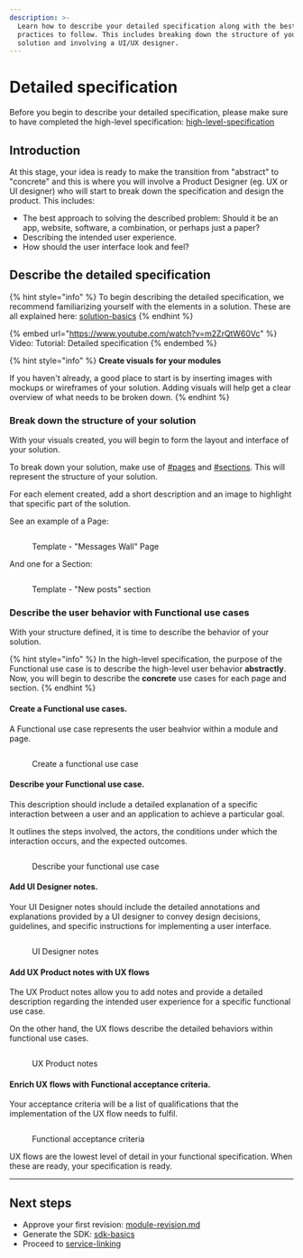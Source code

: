 ```yaml
---
description: >-
  Learn how to describe your detailed specification along with the best
  practices to follow. This includes breaking down the structure of your
  solution and involving a UI/UX designer.
---
```


# Detailed specification

Before you begin to describe your detailed specification, please make sure to have completed the high-level specification: [high-level-specification](high-level-specification/ "mention")

## Introduction

At this stage, your idea is ready to make the transition from "abstract" to "concrete" and this is where you will involve a Product Designer (eg. UX or UI designer) who will start to break down the specification and design the product. This includes:

* The best approach to solving the described problem: Should it be an app, website, software, a combination, or perhaps just a paper?
* Describing the intended user experience.
* How should the user interface look and feel?



## Describe the detailed specification

{% hint style="info" %}
To begin describing the detailed specification, we recommend familiarizing yourself with the elements in a solution. These are all explained here: [solution-basics](solution-basics/ "mention")
{% endhint %}

{% embed url="https://www.youtube.com/watch?v=m2ZrQtW60Vc" %}
Video: Tutorial: Detailed specification
{% endembed %}

{% hint style="info" %}
**Create visuals for your modules**

If you haven't already, a good place to start is by inserting images with mockups or wireframes of your solution. Adding visuals will help get a clear overview of what needs to be broken down.
{% endhint %}



### Break down the structure of your solution

With your visuals created, you will begin to form the layout and interface of your solution.&#x20;

To break down your solution, make use of [#pages](solution-basics/#pages "mention") and [#sections](solution-basics/#sections "mention"). This will represent the structure of your solution.

For each element created, add a short description and an image to highlight that specific part of the solution.

See an example of a Page:

<figure><img src="../../.gitbook/assets/CleanShot 2024-07-03 at 08.50.09@2x.png" alt=""><figcaption><p>Template - "Messages Wall" Page</p></figcaption></figure>

And one for a Section:

<figure><img src="../../.gitbook/assets/CleanShot 2024-07-03 at 08.51.11@2x.png" alt=""><figcaption><p>Template - "New posts" section</p></figcaption></figure>



### Describe the user behavior with Functional use cases

With your structure defined, it is time to describe the behavior of your solution.

{% hint style="info" %}
In the high-level specification, the purpose of the Functional use case is to describe the high-level user behavior **abstractly**. Now, you will begin to describe the **concrete** use cases for each page and section.&#x20;
{% endhint %}

#### Create a Functional use cases.

A Functional use case represents the user beahvior within a module and page.

<figure><img src="../../.gitbook/assets/CleanShot 2024-07-02 at 14.25.33@2x.png" alt=""><figcaption><p>Create a functional use case</p></figcaption></figure>

#### Describe your Functional use case.&#x20;

This description should include a detailed explanation of a specific interaction between a user and an application to achieve a particular goal.&#x20;

It outlines the steps involved, the actors, the conditions under which the interaction occurs, and the expected outcomes.&#x20;

<figure><img src="../../.gitbook/assets/CleanShot 2024-07-02 at 14.28.46@2x.png" alt=""><figcaption><p>Describe your functional use case</p></figcaption></figure>

#### Add UI Designer notes.&#x20;

Your UI Designer notes should include the detailed annotations and explanations provided by a UI  designer to convey design decisions, guidelines, and specific instructions for implementing a user interface.

<figure><img src="../../.gitbook/assets/CleanShot 2024-07-02 at 14.32.46@2x.png" alt=""><figcaption><p>UI Designer notes</p></figcaption></figure>

#### Add UX Product notes with UX flows

The UX Product notes allow you to add notes and provide a detailed description regarding the intended user experience for a specific functional use case.

On the other hand, the UX flows describe the detailed behaviors within functional use cases.

<figure><img src="../../.gitbook/assets/CleanShot 2024-07-02 at 14.33.42@2x.png" alt=""><figcaption><p>UX Product notes</p></figcaption></figure>

#### Enrich UX flows with Functional acceptance criteria.

Your acceptance criteria will be a list of qualifications that the implementation of the UX flow needs to fulfil.

<figure><img src="../../.gitbook/assets/CleanShot 2024-07-02 at 14.35.53@2x.png" alt=""><figcaption><p>Functional acceptance criteria</p></figcaption></figure>

UX flows are the lowest level of detail in your functional specification. When these are ready, your specification is ready.

***



## Next steps

* Approve your first revision: [module-revision.md](module-revision.md "mention")
* Generate the SDK: [sdk-basics](../implementation/sdk-basics/ "mention")
* Proceed to [service-linking](../documentation/service-linking/ "mention")
